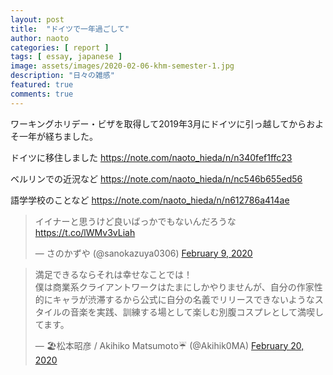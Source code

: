 ```yaml
---
layout: post
title:  "ドイツで一年過ごして"
author: naoto
categories: [ report ]
tags: [ essay, japanese ]
image: assets/images/2020-02-06-khm-semester-1.jpg
description: "日々の雑感"
featured: true
comments: true
---
```


ワーキングホリデー・ビザを取得して2019年3月にドイツに引っ越してからおよそ一年が経ちました。

ドイツに移住しました
https://note.com/naoto_hieda/n/n340fef1ffc23

ベルリンでの近況など
https://note.com/naoto_hieda/n/nc546b655ed56

語学学校のことなど
https://note.com/naoto_hieda/n/n612786a414ae

<blockquote class="twitter-tweet"><p lang="ja" dir="ltr">イイナーと思うけど良いばっかでもないんだろうな <a href="https://t.co/lWMv3vLiah">https://t.co/lWMv3vLiah</a></p>&mdash; さのかずや (@sanokazuya0306) <a href="https://twitter.com/sanokazuya0306/status/1226445617880133632?ref_src=twsrc%5Etfw">February 9, 2020</a></blockquote> <script async src="https://platform.twitter.com/widgets.js" charset="utf-8"></script>

<blockquote class="twitter-tweet"><p lang="ja" dir="ltr">満足できるならそれは幸せなことでは！<br>僕は商業系クライアントワークはたまにしかやりませんが、自分の作家性的にキャラが渋滞するから公式に自分の名義でリリースできないようなスタイルの音楽を実践、訓練する場として楽しむ別腹コスプレとして満喫してます。</p>&mdash; 🏖松本昭彦 / Akihiko Matsumoto☔️ (@Akihik0MA) <a href="https://twitter.com/Akihik0MA/status/1230372024867905536?ref_src=twsrc%5Etfw">February 20, 2020</a></blockquote>

